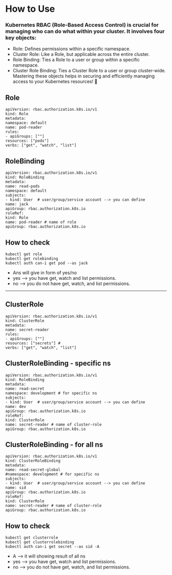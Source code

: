 # How to Use
### Kubernetes RBAC (Role-Based Access Control) is crucial for managing who can do what within your cluster. It involves four key objects:

- Role: Defines permissions within a specific namespace.
- Cluster Role: Like a Role, but applicable across the entire cluster.
- Role Binding: Ties a Role to a user or group within a specific namespace.
- Cluster Role Binding: Ties a Cluster Role to a user or group cluster-wide.
Mastering these objects helps in securing and efficiently managing access to your Kubernetes resources! 💼

## Role
    apiVersion: rbac.authorization.k8s.io/v1
    kind: Role
    metadata:
    namespace: default
    name: pod-reader
    rules:
    - apiGroups: [""]
    resources: ["pods"]
    verbs: ["get", "watch", "list"]

## RoleBinding
    apiVersion: rbac.authorization.k8s.io/v1
    kind: RoleBinding
    metadata:
    name: read-pods
    namespace: default
    subjects:
    - kind: User  # user/group/service account --> you can define 
    name: jack
    apiGroup: rbac.authorization.k8s.io
    roleRef:
    kind: Role
    name: pod-reader # name of role
    apiGroup: rbac.authorization.k8s.io

## How to check
    kubectl get role
    kubectl get rolebinding
    kubectl auth can-i get pod --as jack 

- Ans will give in form of yes/no
- yes --> you have get, watch and list permissions.
- no --> you do not have get, watch, and list permissions.
    

---

## ClusterRole
    apiVersion: rbac.authorization.k8s.io/v1
    kind: ClusterRole
    metadata:
    name: secret-reader
    rules:
    - apiGroups: [""]
    resources: ["secrets"] #
    verbs: ["get", "watch", "list"]

## ClusterRoleBinding - specific ns
    apiVersion: rbac.authorization.k8s.io/v1
    kind: RoleBinding
    metadata:
    name: read-secret
    namespace: development # for specific ns
    subjects:
    - kind: User  # user/group/service account --> you can define 
    name: dev
    apiGroup: rbac.authorization.k8s.io
    roleRef:
    kind: ClusterRole
    name: secret-reader # name of cluster-role
    apiGroup: rbac.authorization.k8s.io

## ClusterRoleBinding - for all ns

    apiVersion: rbac.authorization.k8s.io/v1
    kind: ClusterRoleBinding
    metadata:
    name: read-secret-global
    #namespace: development # for specific ns
    subjects:
    - kind: User  # user/group/service account --> you can define 
    name: sid
    apiGroup: rbac.authorization.k8s.io
    roleRef:
    kind: ClusterRole
    name: secret-reader # name of cluster-role
    apiGroup: rbac.authorization.k8s.io

## How to check
    kubectl get clusterrole
    kubectl get clusterrolebinding
    kubectl auth can-i get secret --as sid -A 

- A --> it will showing result of all ns 
- yes --> you have get, watch and list permissions.
- no --> you do not have get, watch, and list permissions.


